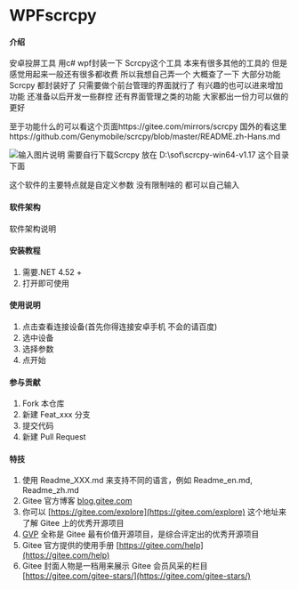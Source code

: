 # WPFscrcpy

#### 介绍
安卓投屏工具
用c# wpf封装一下  Scrcpy这个工具  本来有很多其他的工具的 但是感觉用起来一般还有很多都收费 
所以我想自己弄一个
大概查了一下 大部分功能  Scrcpy 都封装好了  只需要做个前台管理的界面就行了
有兴趣的也可以进来增加功能  还准备以后开发一些群控  还有界面管理之类的功能
大家都出一份力可以做的更好


至于功能什么的可以看这个页面https://gitee.com/mirrors/scrcpy
国外的看这里https://github.com/Genymobile/scrcpy/blob/master/README.zh-Hans.md

![输入图片说明](https://images.gitee.com/uploads/images/2021/0301/103628_13fff435_1865390.png "屏幕截图.png")
需要自行下载Scrcpy
放在 D:\sof\scrcpy-win64-v1.17 这个目录下面

这个软件的主要特点就是自定义参数  没有限制啥的 都可以自己输入

#### 软件架构
软件架构说明

#### 安装教程

1.  需要.NET 4.52 +
2.  打开即可使用

#### 使用说明

1.  点击查看连接设备(首先你得连接安卓手机  不会的请百度)
2.  选中设备
3.  选择参数
4.  点开始

#### 参与贡献

1.  Fork 本仓库
2.  新建 Feat_xxx 分支
3.  提交代码
4.  新建 Pull Request


#### 特技

1.  使用 Readme\_XXX.md 来支持不同的语言，例如 Readme\_en.md, Readme\_zh.md
2.  Gitee 官方博客 [blog.gitee.com](https://blog.gitee.com)
3.  你可以 [https://gitee.com/explore](https://gitee.com/explore) 这个地址来了解 Gitee 上的优秀开源项目
4.  [GVP](https://gitee.com/gvp) 全称是 Gitee 最有价值开源项目，是综合评定出的优秀开源项目
5.  Gitee 官方提供的使用手册 [https://gitee.com/help](https://gitee.com/help)
6.  Gitee 封面人物是一档用来展示 Gitee 会员风采的栏目 [https://gitee.com/gitee-stars/](https://gitee.com/gitee-stars/)
